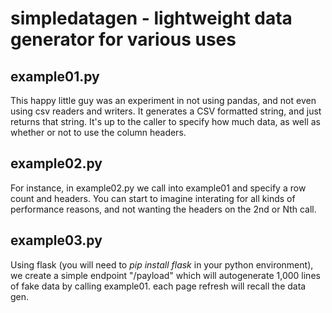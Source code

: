 # simpledatagen - lightweight data generator for various uses


## example01.py

This happy little guy was an experiment in not using pandas, and not even using csv readers and writers. It generates a CSV formatted string, and just returns that string. It's up to the caller to specify how much data, as well as whether or not to use the column headers.

## example02.py

For instance, in example02.py we call into example01 and specify a row count and headers. You can start to imagine interating for all kinds of performance reasons, and not wanting the headers on the 2nd or Nth call.

## example03.py

Using flask (you will need to _pip install flask_ in your python environment), we create a simple endpoint "/payload" which will autogenerate 1,000 lines of fake data by calling example01. each page refresh will recall the data gen.